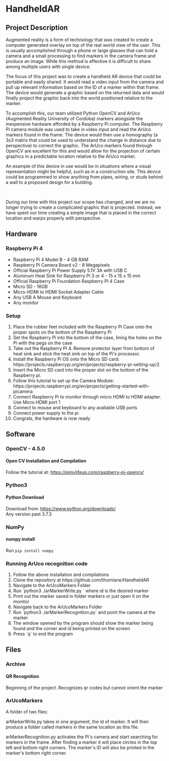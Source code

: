 # HandheldAR

## Project Description
<p> Augmented reality is a form of technology that was created to create a computer generated overlay on top of the real world view of the user. This is usually accomplished through a phone or large glasses that can hold a camera and a small processing to find markers in the camera frame and produce an image. While this method is effective it is difficult to share among multiple users with single device.</p>
<p> The focus of this project was to create a handheld AR device that could be portable and easily shared. It would read a video input from the camera and pull up relevant information based on the ID of a marker within that frame. The device would generate a graphic based on the returned data and would finally project the graphic back into the world positioned relative to the marker. </p>
<p> To accomplish this, our team utilized Python OpenCV and ArUco (Augmented Reality University of Cordoba) markers alongside the inexpensive hardware afforded by a Raspberry Pi computer. The Raspberry Pi camera module was used to take in video input and read the ArUco markers found in the frame. The device would then use a homography (a 3x3 matrix that could be used to understand the change in distance due to perspective) to correct the graphic. The ArUco markers found through OpenCV are excellent for this and would allow for the projection of certain graphics in a predictable location relative to the ArUco marker. </p>
<p> An example of this device in use would be in situations where a visual representation might be helpful, such as in a construction site. This device could be programmed to show anything from pipes, wiring, or studs behind a wall to a proposed design for a building. </p>
<br>
<p> During our time with this project our scope has changed, and we are no longer trying to create a complicated graphic that is projected. Instead, we have spent our time creating a simple image that is placed in the correct location and warps properly with perspective. </p>

## Hardware
### Raspberry Pi 4
<ul>
  <li> Raspberry Pi 4 Model B - 4 GB RAM </li>
  <li> Raspberry Pi Camera Board v2 - 8 Megapixels </li>
  <li> Official Raspberry Pi Power Supply 5.1V 3A with USB C </li>
  <li> Aluminum Heat Sink for Raspberry Pi 3 or 4 - 15 x 15 x 15 mm </li>
  <li> Official Raspberry Pi Foundation Raspberry PI 4 Case </li>
  <li> Micro SD - 16GB </li>
  <li> Micro-HDMI to HDMI Socket Adapter Cable </li>
  <li> Any USB A Mouse and Keyboard </li>
  <li> Any monitor </li>
</ul>

### Setup
<ol>
  <li> Place the rubber feet included with the Raspberry Pi Case onto the proper spots on the bottom of the Raspberry Pi </li>
  <li> Set the Raspberry Pi into the bottom of the case, lining the holes on the Pi with the pegs on the case </li>
  <li> Take out the Raspberry PI 4. Remove protector layer from bottom of heat sink and stick the heat sink on top of the Pi's processor. </li>
  <li> Install the Raspberry Pi OS onto the Micro SD card: https://projects.raspberrypi.org/en/projects/raspberry-pi-setting-up/2 </li>
  <li> Insert the Micro SD card into the proper slot on the bottom of the Raspberry pi.
  <li> Follow this tutorial to set up the Camera Module: https://projects.raspberrypi.org/en/projects/getting-started-with-picamera </li>
  <li> Connect Raspberry Pi to monitor through micro HDMI to HDMI adapter. Use Micro HDMI port 1 </li>
  <li> Connect to mouse and keyboard to any avaliable USB ports </li>
  <li> Connect power supply to the pi </li>
  <li> Congrats, the hardware is now ready </li>
</ol>

## Software

### OpenCV - 4.5.0
#### Open CV Installation and Compilation
Follow the tutorial at: https://pimylifeup.com/raspberry-pi-opencv/

### Python3
#### Python Download
Download from:
https://www.python.org/downloads/ <br>
Any version past 3.7.3

### NumPy
#### numpy install
Run `pip install numpy`


### Running ArUco recognition code
<ol>
  <li> Follow the above installation and compilations </li>
  <li> Clone the repository at https://github.com/thomlane/HandheldAR </li>
  <li> Navigate to the ArUcoMarkers Folder </li>
  <li> Run `python3 ./arMarkerWrite.py <id>`  where id is the desired marker</li>
  <li> Print out the marker saved in folder markers or just open it on the monitor </li>
  <li> Navigate back to the ArUcoMarkers Folder </li>
  <li> Run `python3 ./arMarkerRecognition.py` and point the camera at the marker </li>
  <li> The window opened by the program should show the marker being found and the corner and id being printed on the screen </li>
  <li> Press `q` to end the program </li>
</ol>
   

## Files
### Archive
#### QR Recognition
Beginning of the project. Recognizes qr codes but cannot orient the marker

### ArUcoMarkers
<p> A folder of two files: </p>
<p> arMarkerWrite.py takes in one argument, the id of marker. It will then produce a folder called markers in the same location as this file. </p>
<p> arMarkerRecognition.py activates the Pi's camera and start searching for markers in the frame. After finding a marker it will place circles in the top left and bottom right corners. The marker's ID will also be printed in the marker's bottom right corner. </p>
